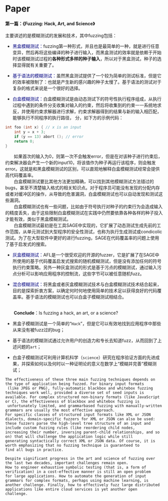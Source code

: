 # Paper
#### 第一篇：《Fuzzing: Hack, Art, and Science》

  主要讲述的是模糊测试的发展和技术，其中fuzzing包括：
  
- <font color = "navy">黑盒模糊测试：</font>fuzzing第一种形式，并且也是最简单的一种，就是进行任意变异，然后再将这些编译的种子进行输入，而黑盒测试的效率就是依赖于开始时该模糊测试过程的**各种形式多样的种子输入**，所以对于黑盒测试，种子的选择显得就有关重要了。
  
- <font color = "navy">基于语法的模糊测试：</font>虽然黑盒测试提供了一个较为简单的测试标准，但是它的效率被限制了：也就是产生新的感兴趣的种子太慢了。基于语法的测试对于复杂的格式来说是一个很好的选择。
  
- <font color = "navy">白盒模糊测试：</font>白盒模糊测试是由动态测试下的符号性执行程序组成，从执行过程中遇到的条件分支收集对输入的约束，然后将收集到的约束一一系统地求反，并使用约束求解器进行求解，约束求解器得到的结果与新的输入相匹配，能够执行不同程序的执行路径，
分，如下方的示例代码：

```C 
int foo (int x) { // x is an input
    int y = x + 3;
    if (y == 13) abort (); // error
    return 0;
}
```
&nbsp;&nbsp;&nbsp;&nbsp;&nbsp;&nbsp;&nbsp;如果首次的输入为0，则第一次不会触发error，但是在对该种子进行约束后，约束解决器会产生一个新的input10，将该值作为种子再运行该程序，则会触发error。这就是和黑盒模糊测试的区别，可以直观地解释白盒模糊测试经常会提供高代码覆盖率。
<br>&nbsp;&nbsp;&nbsp;&nbsp;&nbsp;&nbsp;&nbsp;白盒模糊测试要比其他方法更加精确，可以找到其他模糊测试方法错过的bugs，甚至不清楚输入格式的相关知识点。对于程序员可能没有发现的分配内存或者对缓冲区的操作，从导致的危害漏洞，白盒模糊测试也可以自动发现和测试这些漏洞。
<br>&nbsp;&nbsp;&nbsp;&nbsp;&nbsp;&nbsp;&nbsp;白盒模糊测试也有一些问题，比如由于符号执行对种子的约束行为会造成输入的精度丢失，由于这些限制白盒模糊测试在实践中仍然要依靠各种各样的种子投入才能有效，类似于黑盒模糊测试。
<br>&nbsp;&nbsp;&nbsp;&nbsp;&nbsp;&nbsp;&nbsp;白盒模糊测试最初是在工具SAGE中实现的，它扩展了动态测试生成先前的工作范围，从单元测试到大型程序的安全性测试，也称为执行生成测试或condicolic测试。为了在大型软件中更好的进行fuzzing，SAGE在代码覆盖率的问题上使用了基于启发式的搜索。

- <font color = "navy">灰盒模糊测试：</font>AFL是一个很受欢迎的开源的fuzzer，它是扩展了在SAGE中所使用的基于代码覆盖启发式搜索的随机模糊测试，但是没有添加任何的符号执行约束策略。另外一种灰盒测试的形式是基于污点的模糊测试，通过输入污点分析可以影响应用程序的控制流，这些字节可以被任意随机fuzz。

- <font color = "navy">混合模糊测试：</font>将黑盒或者灰盒模糊测试技术与白盒模糊测试技术结合起来，目的是探索折衷方案，以确定何时何地使用简单的技术足以获得良好的代码覆盖率。基于语法的模糊测试也可以白盒子模糊测试相结合。


<br>&nbsp;&nbsp;&nbsp;&nbsp;&nbsp;&nbsp;&nbsp;**Conclude**：Is fuzzing a hack, an art, or a science?
- 黑盒子模糊测试是一个简单的“`Hack`”，但是它可以有效地找到应用程序中那些从来没有被fuzz过的bug；

- 基于语法的模糊测试通过允许用户的创造力和专长去知道fuzz，从而回到了上述问题的`art`；

- 白盒子模糊测试可利用计算机科学（`science`）研究在程序验证方面的先进成果，并探索如何以及何时以一种证明论的意义在数学上“模糊并完善”模糊测试；


```
The effectiveness of these three main fuzzing techniques depends on the type of application being fuzzed. For binary input formats
 (like JPEG or PNG), fully-automatic blackbox and whitebox fuzzing techniques work well, provided a diverse set of seed inputs is 
available. For complex structured non-binary formats (like JavaScript or C), the effectiveness of blackbox and whitebox fuzzing is
 unfortunately limited, and grammarbased fuzzing with manually-written grammars are usually the most effective approach. 
For specific classes of structured input formats like XML or JSON dialects, domain-specific fuzzers for XML or JSON can also be used: 
these fuzzers parse the high-level tree structure of an input and include custom fuzzing rules (like reordering child nodes, 
increasing their number, inversing parent-child relationships, and so on) that will challenge the application logic while still 
generating syntactically correct XML or JSON data. Of course, it is worth emphasizing that no fuzzing technique is guaranteed to 
find all bugs in practice.

Despite significant progress in the art and science of fuzzing over the last two decades, important challenges remain open. 
How to engineer exhaustive symbolic testing (that is, a form of verification) in a cost-effective manner is still an open problem 
for large applications. How to automate the generation of input grammars for complex formats, perhaps using machine learning, is 
another challenge. Finally, how to effectively fuzz large distributed applications like entire cloud services is yet another open 
challenge.
```
